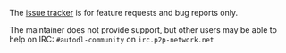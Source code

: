 The [issue tracker](https://github.com/autodl-community/autodl-rutorrent/issues) is for feature requests and bug reports only.

The maintainer does not provide support, but other users may be able to help on IRC: ``#autodl-community`` on ``irc.p2p-network.net``
